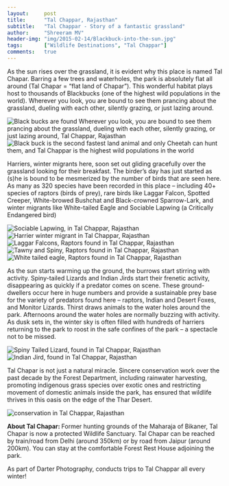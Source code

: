 ```yaml
---
layout:     post
title:      "Tal Chappar, Rajasthan"
subtitle:   "Tal Chappar - Story of a fantastic grassland"
author:     "Shreeram MV"
header-img: "img/2015-02-14/Blackbuck-into-the-sun.jpg"
tags:       ["Wildlife Destinations", "Tal Chappar"]
comments:   true
---
```


<p> As the sun rises over the grassland, it is evident why this place is named Tal Chapar. Barring a few trees and waterholes, the park is absolutely flat all around (Tal Chapar = “flat land of Chapar”). This wonderful habitat plays host to thousands of Blackbucks (one of the highest wild populations in the world). Wherever you look, you are bound to see them prancing about the grassland, dueling with each other, silently grazing, or just lazing around. </p>


<img src="{{ site.baseurl }}/img/2015-02-14/Bonellis-Eagle-and-Blackbuck.jpg" alt="Black bucks are found Wherever you look, you are bound to see them prancing about the grassland, dueling with each other, silently grazing, or just lazing around, Tal Chappar, Rajasthan">

<img src="{{ site.baseurl }}/img/2015-02-14/Blackbuck-Leaping.jpg" alt="Black buck is the second fastest land animal and only Cheetah can hunt them, and Tal Chappar is the highest wild populations in the world">

<p>Harriers, winter migrants here, soon set out gliding gracefully over the grassland looking for their breakfast. The birder’s day has just started as (s)he is bound to be mesmerized by the number of birds that are seen here. As many as 320 species have been recorded in this place – including 40+ species of raptors (birds of prey), rare birds like Laggar Falcon, Spotted Creeper, White-browed Bushchat and Black-crowned Sparrow-Lark, and winter migrants like White-tailed Eagle and Sociable Lapwing (a Critically Endangered bird)</p>

<img src="{{ site.baseurl }}/img/2015-02-14/Sociable-Lapwing.jpg" alt="Sociable Lapwing, in Tal Chappar, Rajasthan">

<img src="{{ site.baseurl }}/img/2015-02-14/Harrier-Hunt.jpg" alt="Harrier winter migrant in Tal Chappar, Rajasthan">

<img src="{{ site.baseurl }}/img/2015-02-14/Laggar-Falcon-in-flight.jpg" alt="Laggar Falcons, Raptors found in Tal Chappar, Rajasthan">

<img src="{{ site.baseurl }}/img/2015-02-14/Tawny-and-Spiny.jpg" alt="Tawny and Spiny, Raptors found in Tal Chappar, Rajasthan">

<img src="{{ site.baseurl }}/img/2015-02-14/White-tailed-Eagle.jpg" alt="White tailed eagle, Raptors found in Tal Chappar, Rajasthan">

<p> As the sun starts warming up the ground, the burrows start stirring with activity. Spiny-tailed Lizards and Indian Jirds start their frenetic activity, disappearing as quickly if a predator comes on scene. These ground-dwellers occur here in huge numbers and provide a sustainable prey base for the variety of predators found here – raptors, Indian and Desert Foxes, and Monitor Lizards.  Thirst draws animals to the water holes around the park. Afternoons around the water holes are normally buzzing with activity. As dusk sets in, the winter sky is often filled with hundreds of harriers returning to the park to roost in the safe confines of the park –  a spectacle not to be missed.</p>

<img src="{{ site.baseurl }}/img/2015-02-14/Spiny-tailed-Lizard.jpg" alt="Spiny Tailed Lizard, found in Tal Chappar, Rajasthan">

<img src="{{ site.baseurl }}/img/2015-02-14/Indian-Jird.jpg" alt="Indian Jird, found in Tal Chappar, Rajasthan">

<p> Tal Chapar is not just a natural miracle. Sincere conservation work over the past decade by the Forest Department, including rainwater harvesting, promoting indigenous grass species over exotic ones and restricting movement of domestic animals inside the park, has ensured that wildlife thrives in this oasis on the edge of the Thar Desert.</p>

<img src="{{ site.baseurl }}/img/2015-02-14/Conservation.jpg" alt="conservation in Tal Chappar, Rajasthan">

<p> <strong> About Tal Chapar: </strong> Former hunting grounds of the Maharaja of Bikaner, Tal Chapar is now a protected Wildlife Sanctuary. Tal Chapar can be reached by train/road from Delhi (around 350km) or by road from Jaipur (around 200km). You can stay at the comfortable Forest Rest House adjoining the park.</p>

<p>As part of <a href="http://www.darter.in" style="text-decoration:none">Darter Photography</a>, conducts <a href="http://www.darter.in/photography-tours/wildlife/tal-chapar-photography-tour/" style="text-decoration:none">trips to Tal Chappar</a> all every winter!</p>
